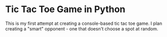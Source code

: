 ﻿# Tic Tac Toe Game in Python

This is my first attempt at creating a console-based tic tac toe game. I plan creating a "smart" opponent - one that doesn't choose a spot at random.

